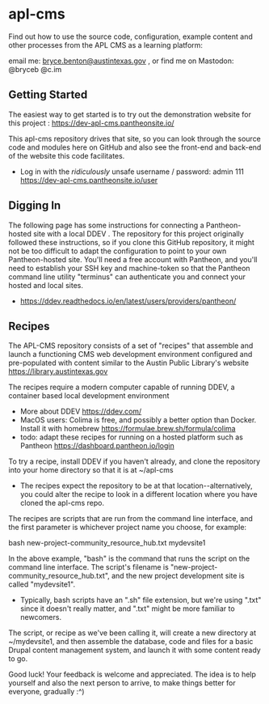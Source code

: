 # apl-cms

Find out how to use the source code, configuration, example content and other processes from the APL CMS as a learning platform:

email me: bryce.benton@austintexas.gov , or find me on Mastodon: @bryceb @c.im

## Getting Started ##
The easiest way to get started is to try out the demonstration website for this project : https://dev-apl-cms.pantheonsite.io/

This apl-cms repository drives that site, so you can look through the source code and modules here on GitHub and also see the front-end and back-end of the website this code facilitates. 
* Log in with the _ridiculously_ unsafe username / password: admin 111 https://dev-apl-cms.pantheonsite.io/user

## Digging In ##

The following page has some instructions for connecting a Pantheon-hosted site with a local DDEV . The repository for this project originally followed these instructions, so if you clone this GitHub repository, it might not be too difficult to adapt the configuration to point to your own Pantheon-hosted site. You'll need a free account with Pantheon, and you'll need to establish your SSH key and machine-token so that the Pantheon command line utility "terminus" can authenticate you and connect your hosted and local sites.
* https://ddev.readthedocs.io/en/latest/users/providers/pantheon/

## Recipes ##

The APL-CMS repository consists of a set of "recipes" that assemble and launch a functioning CMS web development environment configured and pre-populated with content similar to the Austin Public Library's website https://library.austintexas.gov

The recipes require a modern computer capable of running DDEV, a container based local development environment
* More about DDEV https://ddev.com/
* MacOS users: Colima is free, and possibly a better option than Docker. Install it with homebrew https://formulae.brew.sh/formula/colima
* todo: adapt these recipes for running on a hosted platform such as Pantheon https://dashboard.pantheon.io/login

To try a recipe, install DDEV if you haven't already, and clone the repository into your home directory so that it is at ~/apl-cms
* The recipes expect the repository to be at that location--alternatively, you could alter the recipe to look in a different location where you have cloned the apl-cms repo.

The recipes are scripts that are run from the command line interface, and the first parameter is whichever project name you choose, for example:

bash new-project-community_resource_hub.txt mydevsite1

In the above example, "bash" is the command that runs the script on the command line interface. 
The script's filename is "new-project-community_resource_hub.txt", and the new project development site is called "mydevsite1". 
* Typically, bash scripts have an ".sh" file extension, but we're using ".txt" since it doesn't really matter, and ".txt" might be more familiar to newcomers.

The script, or recipe as we've been calling it, will create a new directory at ~/mydevsite1, and then assemble the database, code and files for a basic Drupal content management system, and launch it with some content ready to go.

Good luck! Your feedback is welcome and appreciated. The idea is to help yourself and also the next person to arrive, to make things better for everyone, gradually :^) 
